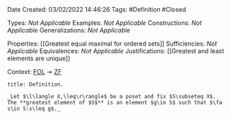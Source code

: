<br />
<br />

Date Created: 03/02/2022 14:46:26
Tags: #Definition #Closed 

Types: _Not Applicable_
Examples: _Not Applicable_
Constructions: _Not Applicable_
Generalizations: _Not Applicable_

Properties: [[Greatest equal maximal for ordered sets]]
Sufficiencies: _Not Applicable_
Equivalences: _Not Applicable_
Justifications: [[Greatest and least elements are unique]]

Context: [$\textrm{FOL}$](obsidian://open?file=First%20Order%20Logic)$\,\,\rightsquigarrow\,\,$[$\textrm{ZF}$](obsidian://open?file=Zermelo-Fraenkel%20Set%20Theory)

``` ad-Definition
title: Definition.

_Let $\l\langle X,\leq\r\rangle$ be a poset and fix $S\subseteq X$. The **greatest element of $S$** is an element $g\in S$ such that $\fa s\in S:s\leq g$._

```
